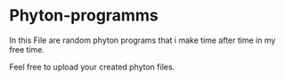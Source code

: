 # Phyton-programms
In this File are random phyton programs that i make time after time in my free time.

Feel free to upload your created phyton files.

